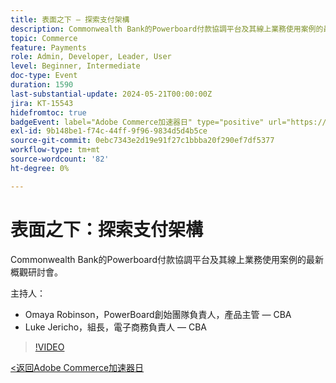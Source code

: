 ```yaml
---
title: 表面之下 — 探索支付架構
description: Commonwealth Bank的Powerboard付款協調平台及其線上業務使用案例的最新概觀研討會。
topic: Commerce
feature: Payments
role: Admin, Developer, Leader, User
level: Beginner, Intermediate
doc-type: Event
duration: 1590
last-substantial-update: 2024-05-21T00:00:00Z
jira: KT-15543
hidefromtoc: true
badgeEvent: label="Adobe Commerce加速器日" type="positive" url="https://experienceleague.adobe.com/en/docs/events/apac-commerce-recordings/2024/overview"
exl-id: 9b148be1-f74c-44ff-9f96-9834d5d4b5ce
source-git-commit: 0ebc7343e2d19e91f27c1bbba20f290ef7df5377
workflow-type: tm+mt
source-wordcount: '82'
ht-degree: 0%

---
```


# 表面之下：探索支付架構

Commonwealth Bank的Powerboard付款協調平台及其線上業務使用案例的最新概觀研討會。

主持人：

+ Omaya Robinson，PowerBoard創始團隊負責人，產品主管 — CBA
+ Luke Jericho，組長，電子商務負責人 — CBA

>[!VIDEO](https://video.tv.adobe.com/v/3429270/?learn=on)

[&lt;返回Adobe Commerce加速器日](./overview.md)
